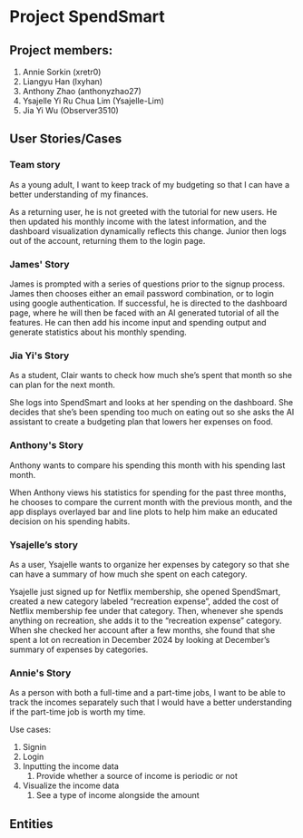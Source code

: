 # Project SpendSmart

## Project members:

[comment]: <> (Add your GitHub usernames in the brackets please!)

1. Annie Sorkin (xretr0)
2. Liangyu Han (lxyhan)
3. Anthony Zhao (anthonyzhao27)
4. Ysajelle Yi Ru Chua Lim (Ysajelle-Lim)
5. Jia Yi Wu (Observer3510)

## User Stories/Cases

[comment]: <> (The first sentence should be what the user wants to do and the rest of the story should detail how they achieve that.)
[comment]: <> (Format for the first sentence: "As a [type of user], I want [a feature] so that [a benefit]")

### Team story

As a young adult, I want to keep track of my budgeting so that I can have a better understanding of my finances.

As a returning user, he is not greeted with the tutorial for new users. He then updated his monthly income with the latest information, and the dashboard visualization dynamically reflects this change. Junior then logs out of the account, returning them to the login page.

### James' Story

James is prompted with a series of questions prior to the signup process. James then chooses either an email password combination, or to login using google authentication. If successful, he is directed to the dashboard page, where he will then be faced with an AI generated tutorial of all the features. He can then add his income input and spending output and generate statistics about his monthly spending.

### Jia Yi's Story

As a student, Clair wants to check how much she’s spent that month so she can plan for the next month.

She logs into SpendSmart and looks at her spending on the dashboard. She decides that she’s been spending too much on eating out so she asks the AI assistant to create a budgeting plan that lowers her expenses on food.

### Anthony's Story

Anthony wants to compare his spending this month with his spending last month.

When Anthony views his statistics for spending for the past three months, he chooses to compare the current month with the previous month, and the app displays overlayed bar and line plots to help him make an educated decision on his spending habits.

### Ysajelle’s story

As a user, Ysajelle wants to organize her expenses by category so that she can have a summary of how much she spent on each category.

Ysajelle just signed up for Netflix membership, she opened SpendSmart, created a new category labeled “recreation expense”, added the cost of Netflix membership fee under that category. Then, whenever she spends anything on recreation, she adds it to the “recreation expense” category. When she checked her account after a few months, she found that she spent a lot on recreation in December 2024 by looking at December’s summary of expenses by categories.

### Annie's Story

As a person with both a full-time and a part-time jobs, I want to be able to track the incomes separately such that I would have a better understanding if the part-time job is worth my time.

Use cases:
1. Signin
2. Login
3. Inputting the income data 
   1. Provide whether a source of income is periodic or not
4. Visualize the income data
   1. See a type of income alongside the amount

## Entities
